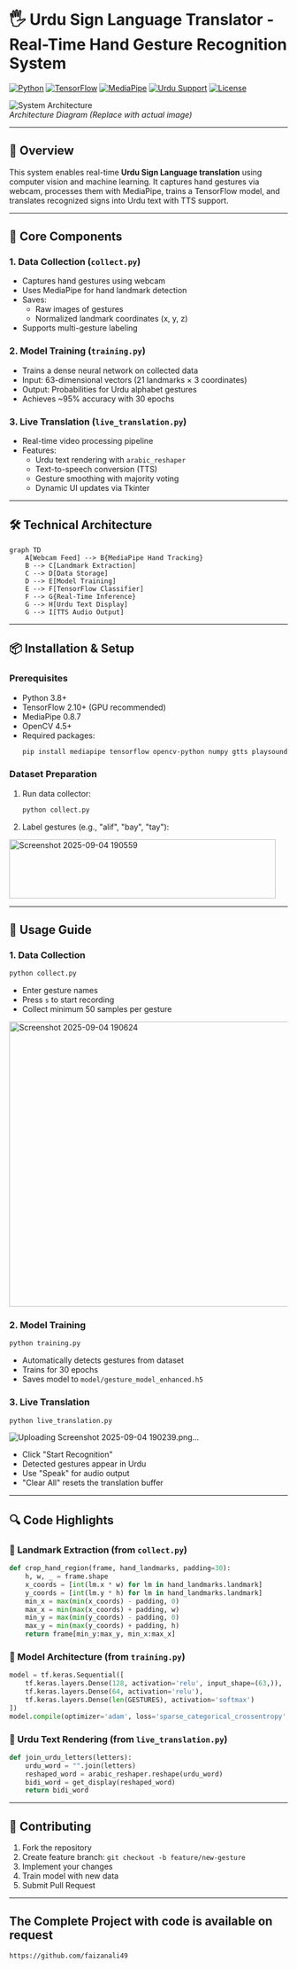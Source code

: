 # 🖐️ Urdu Sign Language Translator - Real-Time Hand Gesture Recognition System

[![Python](https://img.shields.io/badge/Python-3.8%2B-blue)](https://www.python.org/)
[![TensorFlow](https://img.shields.io/badge/TensorFlow-2.10%2B-orange)](https://www.tensorflow.org/)
[![MediaPipe](https://img.shields.io/badge/MediaPipe-0.8.7-green)](https://mediapipe.dev/)
[![Urdu Support](https://img.shields.io/badge/Language-Urdu-red)](https://en.wikipedia.org/wiki/Urdu)
[![License](https://img.shields.io/badge/License-MIT-green.svg)](LICENSE)

![System Architecture](https://i.imgur.com/architecture.png)  
*Architecture Diagram (Replace with actual image)*

---

## 📌 Overview

This system enables real-time **Urdu Sign Language translation** using computer vision and machine learning. It captures hand gestures via webcam, processes them with MediaPipe, trains a TensorFlow model, and translates recognized signs into Urdu text with TTS support.

---

## 🧠 Core Components

### 1. **Data Collection (`collect.py`)**
- Captures hand gestures using webcam
- Uses MediaPipe for hand landmark detection
- Saves:
  - Raw images of gestures
  - Normalized landmark coordinates (x, y, z)
- Supports multi-gesture labeling

### 2. **Model Training (`training.py`)**
- Trains a dense neural network on collected data
- Input: 63-dimensional vectors (21 landmarks × 3 coordinates)
- Output: Probabilities for Urdu alphabet gestures
- Achieves ~95% accuracy with 30 epochs

### 3. **Live Translation (`live_translation.py`)**
- Real-time video processing pipeline
- Features:
  - Urdu text rendering with `arabic_reshaper`
  - Text-to-speech conversion (TTS)
  - Gesture smoothing with majority voting
  - Dynamic UI updates via Tkinter

---

## 🛠️ Technical Architecture

```mermaid
graph TD
    A[Webcam Feed] --> B{MediaPipe Hand Tracking}
    B --> C[Landmark Extraction]
    C --> D[Data Storage]
    D --> E[Model Training]
    E --> F[TensorFlow Classifier]
    F --> G{Real-Time Inference}
    G --> H[Urdu Text Display]
    G --> I[TTS Audio Output]
```

---

## 📦 Installation & Setup

### Prerequisites
- Python 3.8+
- TensorFlow 2.10+ (GPU recommended)
- MediaPipe 0.8.7
- OpenCV 4.5+
- Required packages:
  ```bash
  pip install mediapipe tensorflow opencv-python numpy gtts playsound arabic-reshaper python-bidi
  ```

### Dataset Preparation
1. Run data collector:
   ```bash
   python collect.py
   ```
2. Label gestures (e.g., "alif", "bay", "tay"):
<img width="482" height="107" alt="Screenshot 2025-09-04 190559" src="https://github.com/user-attachments/assets/f0539048-1488-4e8d-a44e-0459f54eb3a3" />


---

## 🚀 Usage Guide

### 1. Data Collection
```bash
python collect.py
```
- Enter gesture names
- Press `s` to start recording
- Collect minimum 50 samples per gesture
<img width="642" height="515" alt="Screenshot 2025-09-04 190624" src="https://github.com/user-attachments/assets/989fc39e-b75a-40df-a0ec-6704733319bd" />


### 2. Model Training
```bash
python training.py
```
- Automatically detects gestures from dataset
- Trains for 30 epochs
- Saves model to `model/gesture_model_enhanced.h5`

### 3. Live Translation
```bash
python live_translation.py
```
![Uploading Screenshot 2025-09-04 190239.png…]()

- Click "Start Recognition"
- Detected gestures appear in Urdu
- Use "Speak" for audio output
- "Clear All" resets the translation buffer

---

## 🔍 Code Highlights

### 📸 Landmark Extraction (from `collect.py`)
```python
def crop_hand_region(frame, hand_landmarks, padding=30):
    h, w, _ = frame.shape
    x_coords = [int(lm.x * w) for lm in hand_landmarks.landmark]
    y_coords = [int(lm.y * h) for lm in hand_landmarks.landmark]
    min_x = max(min(x_coords) - padding, 0)
    max_x = min(max(x_coords) + padding, w)
    min_y = max(min(y_coords) - padding, 0)
    max_y = min(max(y_coords) + padding, h)
    return frame[min_y:max_y, min_x:max_x]
```

### 🧠 Model Architecture (from `training.py`)
```python
model = tf.keras.Sequential([
    tf.keras.layers.Dense(128, activation='relu', input_shape=(63,)),
    tf.keras.layers.Dense(64, activation='relu'),
    tf.keras.layers.Dense(len(GESTURES), activation='softmax')
])
model.compile(optimizer='adam', loss='sparse_categorical_crossentropy', metrics=['accuracy'])
```

### 📜 Urdu Text Rendering (from `live_translation.py`)
```python
def join_urdu_letters(letters):
    urdu_word = "".join(letters)
    reshaped_word = arabic_reshaper.reshape(urdu_word)
    bidi_word = get_display(reshaped_word)
    return bidi_word
```

---

## 🤝 Contributing

1. Fork the repository
2. Create feature branch: `git checkout -b feature/new-gesture`
3. Implement your changes
4. Train model with new data
5. Submit Pull Request

---

## The Complete Project with code is available on request
```
https://github.com/faizanali49
```
